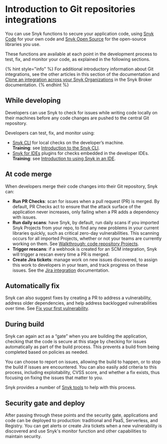 # Introduction to Git repositories integrations

You can use Snyk functions to secure your application code, using [Snyk Code](../../../scan-with-snyk/snyk-code/) for your own code and [Snyk Open Source](../../../scan-with-snyk/snyk-open-source/) for the open-source libraries you use.

These functions are available at each point in the development process to test, fix, and monitor your code, as explained in the following sections.

{% hint style="info" %}
For additional introductory information about Git integrations, see the other articles in this section of the documentation and [Clone an integration across your Snyk Organizations](../../../enterprise-setup/snyk-broker/clone-an-integration-across-your-snyk-organizations.md) in the Snyk Broker documentation.
{% endhint %}

## While developing

Developers can use Snyk to check for issues while writing code locally on their machines before any code changes are pushed to the central Git repository.

Developers can test, fix, and monitor using:

* [Snyk CLI](../../../snyk-cli/) for local checks on the developer’s machine.\
  **Training**: see [Introduction to the Snyk CLI](https://learn.snyk.io/lesson/snyk-cli/)​.
* [Snyk for IDEs](../../snyk-ide-plugins-and-extensions/) plugins for checks embedded in the developer IDEs.\
  **Training**: see [Introduction to using Snyk in an IDE](https://learn.snyk.io/lesson/snyk-in-an-ide/).

## At code merge

When developers merge their code changes into their Git repository, Snyk can:

* **Run PR Checks**: scan for issues when a pull request (PR) is merged. By default, PR Checks act to ensure that the attack surface of the application never increases, only failing when a PR adds a dependency with issues.
* **Run daily scans**: have Snyk, by default, run daily scans if you imported Snyk Projects from your repo, to find any new problems in your current libraries quickly, such as critical zero-day vulnerabilities. This scanning occurs for all imported Projects, whether or not your teams are currently working on them. See [Walkthrough: code repository Projects](../../../implement-snyk/walkthrough-code-repository-projects/).
* **Trigger rescans**: if a webhook is created for an SCM integration, Snyk will trigger a rescan every time a PR is merged.
* **Create Jira tickets**: manage work on new issues discovered, to assign this work to developers in your team, and track progress on these issues. See the [Jira integration](../../../integrate-with-snyk/jira-and-slack-integrations/jira-integration.md) documentation.

## Automatically fix

Snyk can also suggest fixes by creating a PR to address a vulnerability, address older dependencies, and help address backlogged vulnerabilities over time. See [Fix your first vulnerability](../../../implement-snyk/walkthrough-code-repository-projects/fix-your-first-vulnerability.md).

## During build

Snyk can again act as a “gate” when you are building the application, checking that the code is secure at this stage by checking for issues automatically as part of the build process. This prevents a build from being completed based on policies as needed.

You can choose to report on issues, allowing the build to happen, or to stop the build if issues are encountered. You can also easily add criteria to this process, including exploitability, CVSS score, and whether a fix exists, thus focusing on fixing the issues that matter to you.

Snyk provides a number of [Snyk tools](../../../scan-with-snyk/snyk-tools/) to help with this process.

## Security gate and deploy

After passing through these points and the security gate, applications and code can be deployed to production: traditional and PaaS, Serverless, and Registry. You can get alerts or create Jira tickets when a new vulnerability is discovered and use Snyk's monitor function and other capabilities to maintain security.

